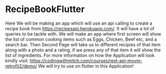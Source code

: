 # RecipeBookFlutter
Here We will be making an app which will use an api calling to create a recipe book from https://recipesapi.herokuapp.com/. It will have a lot of queries to be tackle with.
We will make an app where first screen will show the list of common cooking items such as Eggs, Chicken, Beef etc, and a search bar.
Then Second Page will take us to different recipies of that item along with a photo and a rating, if we press any of that item it will show the list of ingredients.
For more information on how the Application will look kindly visit: https://codingwithmitch.com/courses/rest-api-mvvm-retrofit2/demo/
We will try to use on flutter in this Application!
